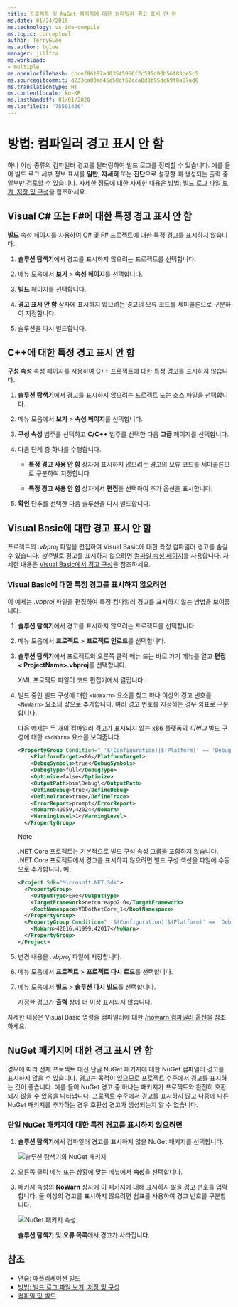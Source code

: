 ```yaml
---
title: 프로젝트 및 NuGet 패키지에 대한 컴파일러 경고 표시 안 함
ms.date: 01/24/2018
ms.technology: vs-ide-compile
ms.topic: conceptual
author: TerryGLee
ms.author: tglee
manager: jillfra
ms.workload:
- multiple
ms.openlocfilehash: cbcef86187ad03545066f3c595d00b56f83be5c5
ms.sourcegitcommit: d233ca00ad45e50cf62cca0d0b95dc69f0a87ad6
ms.translationtype: HT
ms.contentlocale: ko-KR
ms.lasthandoff: 01/01/2020
ms.locfileid: "75591426"
---
```

# <a name="how-to-suppress-compiler-warnings"></a>방법: 컴파일러 경고 표시 안 함

하나 이상 종류의 컴파일러 경고를 필터링하여 빌드 로그를 정리할 수 있습니다. 예를 들어 빌드 로그 세부 정보 표시를 **일반**, **자세히** 또는 **진단**으로 설정할 때 생성되는 출력 중 일부만 검토할 수 있습니다. 자세한 정도에 대한 자세한 내용은 [방법: 빌드 로그 파일 보기, 저장 및 구성](../ide/how-to-view-save-and-configure-build-log-files.md)을 참조하세요.

## <a name="suppress-specific-warnings-for-visual-c-or-f"></a>Visual C# 또는 F\#에 대한 특정 경고 표시 안 함

**빌드** 속성 페이지를 사용하여 C# 및 F# 프로젝트에 대한 특정 경고를 표시하지 않습니다.

1. **솔루션 탐색기**에서 경고를 표시하지 않으려는 프로젝트를 선택합니다.

1. 메뉴 모음에서 **보기** > **속성 페이지**를 선택합니다.

1. **빌드** 페이지를 선택합니다.

1. **경고 표시 안 함** 상자에 표시하지 않으려는 경고의 오류 코드를 세미콜론으로 구분하여 지정합니다.

1. 솔루션을 다시 빌드합니다.

## <a name="suppress-specific-warnings-for-c"></a>C++에 대한 특정 경고 표시 안 함

**구성 속성** 속성 페이지를 사용하여 C++ 프로젝트에 대한 특정 경고를 표시하지 않습니다.

1. **솔루션 탐색기**에서 경고를 표시하지 않으려는 프로젝트 또는 소스 파일을 선택합니다.

1. 메뉴 모음에서 **보기** > **속성 페이지**를 선택합니다.

1. **구성 속성** 범주를 선택하고 **C/C++** 범주를 선택한 다음 **고급** 페이지를 선택합니다.

1. 다음 단계 중 하나를 수행합니다.

    - **특정 경고 사용 안 함** 상자에 표시하지 않으려는 경고의 오류 코드를 세미콜론으로 구분하여 지정합니다.

    - **특정 경고 사용 안 함** 상자에서 **편집**을 선택하여 추가 옵션을 표시합니다.

1. **확인** 단추를 선택한 다음 솔루션을 다시 빌드합니다.

## <a name="suppress-warnings-for-visual-basic"></a>Visual Basic에 대한 경고 표시 안 함

프로젝트의 *.vbproj* 파일을 편집하여 Visual Basic에 대한 특정 컴파일러 경고를 숨길 수 있습니다. *범주*별로 경고를 표시하지 않으려면 [컴파일 속성 페이지](../ide/reference/compile-page-project-designer-visual-basic.md)를 사용합니다. 자세한 내용은 [Visual Basic에서 경고 구성](../ide/configuring-warnings-in-visual-basic.md)을 참조하세요.

### <a name="to-suppress-specific-warnings-for-visual-basic"></a>Visual Basic에 대한 특정 경고를 표시하지 않으려면

이 예제는 *.vbproj* 파일을 편집하여 특정 컴파일러 경고를 표시하지 않는 방법을 보여줍니다.

1. **솔루션 탐색기**에서 경고를 표시하지 않으려는 프로젝트를 선택합니다.

1. 메뉴 모음에서 **프로젝트** > **프로젝트 언로드**를 선택합니다.

1. **솔루션 탐색기**에서 프로젝트의 오른쪽 클릭 메뉴 또는 바로 가기 메뉴를 열고 **편집 \< ProjectName>.vbproj**를 선택합니다.

    XML 프로젝트 파일이 코드 편집기에서 열립니다.

1. 빌드 중인 빌드 구성에 대한 `<NoWarn>` 요소를 찾고 하나 이상의 경고 번호를 `<NoWarn>` 요소의 값으로 추가합니다. 여러 경고 번호를 지정하는 경우 쉼표로 구분합니다.

     다음 예제는 두 개의 컴파일러 경고가 표시되지 않는 x86 플랫폼의 *디버그* 빌드 구성에 대한 `<NoWarn>` 요소를 보여줍니다.

    ```xml
    <PropertyGroup Condition=" '$(Configuration)|$(Platform)' == 'Debug|x86' ">
        <PlatformTarget>x86</PlatformTarget>
        <DebugSymbols>true</DebugSymbols>
        <DebugType>full</DebugType>
        <Optimize>false</Optimize>
        <OutputPath>bin\Debug\</OutputPath>
        <DefineDebug>true</DefineDebug>
        <DefineTrace>true</DefineTrace>
        <ErrorReport>prompt</ErrorReport>
        <NoWarn>40059,42024</NoWarn>
        <WarningLevel>1</WarningLevel>
      </PropertyGroup>
    ```

   > [!NOTE]
   > .NET Core 프로젝트는 기본적으로 빌드 구성 속성 그룹을 포함하지 않습니다. .NET Core 프로젝트에서 경고를 표시하지 않으려면 빌드 구성 섹션을 파일에 수동으로 추가합니다. 예:
   >
   > ```xml
   > <Project Sdk="Microsoft.NET.Sdk">
   >   <PropertyGroup>
   >     <OutputType>Exe</OutputType>
   >     <TargetFramework>netcoreapp2.0</TargetFramework>
   >     <RootNamespace>VBDotNetCore_1</RootNamespace>
   >   </PropertyGroup>
   >   <PropertyGroup Condition=" '$(Configuration)|$(Platform)' == 'Debug|AnyCPU' ">
   >     <NoWarn>42016,41999,42017</NoWarn>
   >   </PropertyGroup>
   > </Project>
   > ```

1. 변경 내용을 *.vbproj* 파일에 저장합니다.

1. 메뉴 모음에서 **프로젝트** > **프로젝트 다시 로드**를 선택합니다.

1. 메뉴 모음에서 **빌드** > **솔루션 다시 빌드**를 선택합니다.

    지정한 경고가 **출력** 창에 더 이상 표시되지 않습니다.

자세한 내용은 Visual Basic 명령줄 컴파일러에 대한 [/nowarn 컴파일러 옵션](/dotnet/visual-basic/reference/command-line-compiler/nowarn)을 참조하세요.

## <a name="suppress-warnings-for-nuget-packages"></a>NuGet 패키지에 대한 경고 표시 안 함

경우에 따라 전체 프로젝트 대신 단일 NuGet 패키지에 대한 NuGet 컴파일러 경고를 표시하지 않을 수 있습니다. 경고는 목적이 있으므로 프로젝트 수준에서 경고를 표시하는 것이 좋습니다. 예를 들어 NuGet 경고 중 하나는 패키지가 프로젝트와 완전히 호환되지 않을 수 있음을 나타냅니다. 프로젝트 수준에서 경고를 표시하지 않고 나중에 다른 NuGet 패키지를 추가하는 경우 호환성 경고가 생성되는지 알 수 없습니다.

### <a name="to-suppress-a-specific-warning-for-a-single-nuget-package"></a>단일 NuGet 패키지에 대한 특정 경고를 표시하지 않으려면

1. **솔루션 탐색기**에서 컴파일러 경고를 표시하지 않을 NuGet 패키지를 선택합니다.

   ![솔루션 탐색기의 NuGet 패키지](media/nuget-package-with-warning.png)

1. 오른쪽 클릭 메뉴 또는 상황에 맞는 메뉴에서 **속성**을 선택합니다.

1. 패키지 속성의 **NoWarn** 상자에 이 패키지에 대해 표시하지 않을 경고 번호를 입력합니다. 둘 이상의 경고를 표시하지 않으려면 쉼표를 사용하여 경고 번호를 구분합니다.

   ![NuGet 패키지 속성](media/nuget-properties-nowarn.png)

   **솔루션 탐색기** 및 **오류 목록**에서 경고가 사라집니다.

## <a name="see-also"></a>참조

- [연습: 애플리케이션 빌드](../ide/walkthrough-building-an-application.md)
- [방법: 빌드 로그 파일 보기, 저장 및 구성](../ide/how-to-view-save-and-configure-build-log-files.md)
- [컴파일 및 빌드](../ide/compiling-and-building-in-visual-studio.md)

